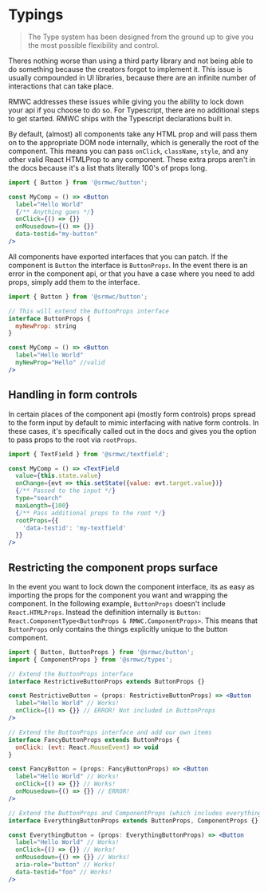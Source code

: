 # Typings

> The Type system has been designed from the ground up to give you the most possible flexibility and control.


Theres nothing worse than using a third party library and not being able to do something because the creators forgot to implement it. This issue is usually compounded in UI libraries, because there are an infinite number of interactions that can take place.

RMWC addresses these issues while giving you the ability to lock down your api if you choose to do so. For Typescript, there are no additional steps to get started. RMWC ships with the Typescript declarations built in.

By default, (almost) all components take any HTML prop and will pass them on to the appropriate DOM node internally, which is generally the root of the component. This means you can pass `onClick`, `className`, `style`, and any other valid React HTMLProp to any component. These extra props aren't in the docs because it's a list thats literally 100's of props long.

```jsx
import { Button } from '@srmwc/button';

const MyComp = () => <Button
  label="Hello World"
  {/** Anything goes */}
  onClick={() => {}}
  onMousedown={() => {}}
  data-testid="my-button"
/>
```

All components have exported interfaces that you can patch. If the component is `Button` the interface is `ButtonProps`. In the event there is an error in the component api, or that you have a case where you need to add props, simply add them to the interface.

```jsx
import { Button } from '@srmwc/button';

// This will extend the ButtonProps interface
interface ButtonProps {
  myNewProp: string
}

const MyComp = () => <Button
  label="Hello World"
  myNewProp="Hello" //valid
/>
```

## Handling in form controls

In certain places of the component api (mostly form controls) props spread to the form input by default to mimic interfacing with native form controls. In these cases, it's specifically called out in the docs and gives you the option to pass props to the root via `rootProps`.

```jsx
import { TextField } from '@srmwc/textfield';

const MyComp = () => <TextField
  value={this.state.value}
  onChange={evt => this.setState({value: evt.target.value})}
  {/** Passed to the input */}
  type="search"
  maxLength={100}
  {/** Pass additional props to the root */}
  rootProps={{
    'data-testid': 'my-textfield'
  }}
/>
```

## Restricting the component props surface

In the event you want to lock down the component interface, its as easy as importing the props for the component you want and wrapping the component. In the following example, `ButtonProps` doesn't include `React.HTMLProps`. Instead the definition internally is `Button: React.ComponentType<ButtonProps & RMWC.ComponentProps>`. This means that `ButtonProps` only contains the things explicitly unique to the button component.


```jsx
import { Button, ButtonProps } from '@srmwc/button';
import { ComponentProps } from '@srmwc/types';

// Extend the ButtonProps interface
interface RestrictiveButtonProps extends ButtonProps {}

const RestrictiveButton = (props: RestrictiveButtonProps) => <Button
  label="Hello World" // Works!
  onClick={() => {}} // ERROR! Not included in ButtonProps 
/>

// Extend the ButtonProps interface and add our own items
interface FancyButtonProps extends ButtonProps {
  onClick: (evt: React.MouseEvent) => void
}

const FancyButton = (props: FancyButtonProps) => <Button
  label="Hello World" // Works!
  onClick={() => {}} // Works!
  onMousedown={() => {}} // ERROR!
/>

// Extend the ButtonProps and ComponentProps (which includes everything)
interface EverythingButtonProps extends ButtonProps, ComponentProps {}

const EverythingButton = (props: EverythingButtonProps) => <Button
  label="Hello World" // Works!
  onClick={() => {}} // Works!
  onMousedown={() => {}} // Works!
  aria-role="button" // Works!
  data-testid="foo" // Works!
/>
```
